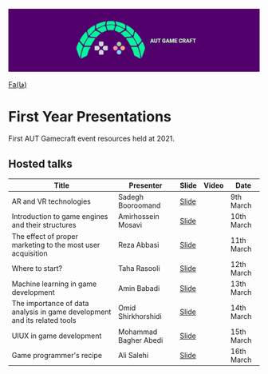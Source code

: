 ![Gamecraft](https://github.com/AUTGamecraft/1st_Year_Presentations/blob/main/Slides/AUTGamecraft.png)

<div class="center">
  <p>
    <a href="https://github.com/AUTGamecraft/1st_Year_Presentations/blob/main/README-fa.md">Fa(فا)</a>
  </p>
</div>

# First Year Presentations
First AUT Gamecraft event resources held at 2021.

## Hosted talks
|Title|Presenter|Slide|Video|Date|
|--|--|--|--|--|
|AR and VR technologies|Sadegh Booroomand|[Slide](https://docs.google.com/presentation/d/1nKX-UCDNS0tpTBOfXtdLvK2ZsrlARP9GvyiiPttTSS0/edit#slide=id.gc526c8af1d_2_143)||9th March|
|Introduction to game engines and their structures|Amirhossein Mosavi|[Slide](https://github.com/AUTGamecraft/1st_Year_Presentations/blob/main/Slides/Moosavi-GameEngines-Gamecraft.pdf)||10th March|
|The effect of proper marketing to the most user acquisition|Reza Abbasi|[Slide](https://github.com/AUTGamecraft/1st_Year_Presentations/blob/main/Slides/Abbasi-Marketing-Gamecraft.pdf)||11th March|
|Where to start?|Taha Rasooli|[Slide](https://github.com/AUTGamecraft/1st_Year_Presentations/blob/main/Slides/Rasooli-WhereToStart-Gamecraft.pdf)||12th March|
|Machine learning in game development|Amin Babadi|[Slide](https://github.com/AUTGamecraft/1st_Year_Presentations/blob/main/Slides/Babadi-ML%20in%20Games-Gamecraft.pdf)||13th March|
|The importance of data analysis in game development and its related tools|Omid Shirkhorshidi|[Slide](https://github.com/AUTGamecraft/1st_Year_Presentations/blob/main/Slides/Shirkhorshidi-Data%20Presentation-GameCraft.pdf)||14th March|
|UIUX in game development|Mohammad Bagher Abedi|[Slide](https://github.com/AUTGamecraft/1st_Year_Presentations/blob/main/Slides/Abedi-uiux-Gamecraft.pdf)||15th March|
|Game programmer's recipe|Ali Salehi|[Slide](https://github.com/AUTGamecraft/1st_Year_Presentations/blob/main/Slides/Salehi-%D8%AF%D8%B3%D8%AA%D9%88%D8%B1%20%D9%BE%D8%AE%D8%AA%20%D8%A8%D8%B1%D9%86%D8%A7%D9%85%D9%87%20%D9%86%D9%88%DB%8C%D8%B3%20%D8%A8%D8%A7%D8%B2%DB%8C-Gamecraft.pdf)||16th March|
